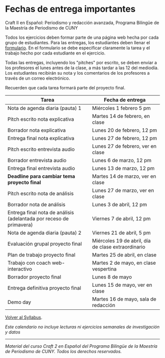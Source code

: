 # Fechas de entrega importantes
Craft II en Español: Periodismo y redacción avanzada, Programa Bilingüe de la Maestría de Periodismo de CUNY

Todos los ejercicios deben formar parte de una página web hecha por cada grupo de estudiantes.
Para las entregas, los estudiantes deben llenar el [formulario](http://bit.ly/craft2espannol17form). En el formulario se debe especificar claramente la tarea y el trabajo hecho por cada estudiante en el ejercicio.

Todas las entregas, incluyendo los "pitches" por escrito, se deben enviar a los profesores el lunes antes de la clase, a más tardar a las 12 del mediodía. Los estudiantes recibirán su nota y los comentarios de los profesores a través de un correo electrónico.

Recuerden que cada tarea formará parte del proyecto final. 


Tarea | Fecha de entrega
------------ | -------------
Nota de agenda diaria (pauta) 1 | Miércoles 1 febrero 5 pm
Pitch escrito nota explicativa | Martes 14 de febrero, en clase
Borrador nota explicativa | Lunes 20 de febrero, 12 pm
Entrega final nota explicativa | Lunes 27 de febrero, 12 pm
Pitch escrito entrevista audio | Lunes 27 de febrero, ver en clase
Borrador entrevista audio | Lunes 6 de marzo, 12 pm
Entrega final entrevista audio | Lunes 13 de marzo, 12 pm
**Deadline para cambiar tema proyecto final** | Martes 14 de marzo, ver en clase
Pitch escrito nota de análisis | Lunes 27 de marzo, ver en clase
Borrador nota de análisis | Lunes 3 de abril, 12 pm
Entrega final nota de análisis (adelantada por receso de primavera) | Viernes 7 de abril, 12 pm
Nota de agenda diaria (pauta) 2 | Viernes 21 de abril, 5 pm
Evaluación grupal proyecto final | Miércoles 19 de abril, día de clase extraordinario
Plan de trabajo proyecto final | Martes 25 de abril, en clase
Trabajo con coach web-interactivo | Martes 2 de mayo, en clase vespertina
Borrador proyecto final | Lunes 8 de mayo
Entrega definitiva proyecto final | Lunes 15 de mayo, ver en clase
Demo day | Martes 16 de mayo, sala de redacción

[Volver al Syllabus](https://github.com/craft2es/craft2es17/blob/master/README.md).

*Este calendario no incluye lecturas ni ejercicios semanales de investigación y datos*



---
*Material del curso Craft 2 en Español del Programa Bilingüe de la Maestría de Periodismo de CUNY. Todos los derechos reservados.*

